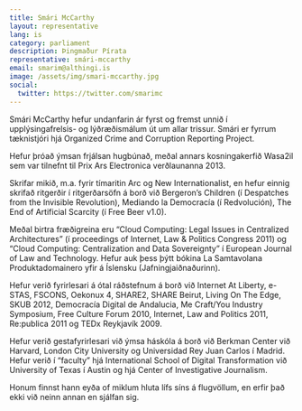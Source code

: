```yaml
---
title: Smári McCarthy
layout: representative
lang: is
category: parliament
description: Þingmaður Pírata
representative: smári-mccarthy
email: smarim@althingi.is
image: /assets/img/smari-mccarthy.jpg
social:
  twitter: https://twitter.com/smarimc
---
```


Smári McCarthy hefur undanfarin ár fyrst og fremst unnið í upplýsingafrelsis- og lýðræðismálum út um allar trissur. Smári er fyrrum tæknistjóri hjá Organized Crime and Corruption Reporting Project.

Hefur þróað ýmsan frjálsan hugbúnað, meðal annars kosningakerfið Wasa2il sem var tilnefnt til Prix Ars Electronica verðlaunanna 2013.

Skrifar mikið, m.a. fyrir tímaritin Arc og New Internationalist, en hefur einnig skrifað ritgerðir í ritgerðarsöfn á borð við Bergeron’s Children (í Despatches from the Invisible Revolution), Mediando la Democracía (í Redvolución), The End of Artificial Scarcity (í Free Beer v1.0).

Meðal birtra fræðigreina eru “Cloud Computing: Legal Issues in Centralized Architectures” (í proceedings of Internet, Law & Politics Congress 2011) og “Cloud Computing: Centralization and Data Sovereignty” í European Journal of Law and Technology. Hefur auk þess þýtt bókina La Samtavolana Produktadomainero yfir á Íslensku (Jafningjaiðnaðurinn).

Hefur verið fyrirlesari á ótal ráðstefnum á borð við Internet At Liberty, e-STAS, FSCONS, Oekonux 4, SHARE2, SHARE Beirut, Living On The Edge, SKUB 2012, Democracía Digital de Andalucia, Me Craft/You Industry Symposium, Free Culture Forum 2010, Internet, Law and Politics 2011, Re:publica 2011 og TEDx Reykjavík 2009.

Hefur verið gestafyrirlesari við ýmsa háskóla á borð við Berkman Center við Harvard, London City University og Universidad Rey Juan Carlos í Madrid. Hefur verið í “faculty” hjá International School of Digital Transformation við University of Texas í Austin og hjá Center of Investigative Journalism.

Honum finnst hann eyða of miklum hluta lífs síns á flugvöllum, en erfir það ekki við neinn annan en sjálfan sig.